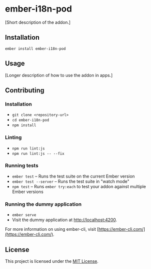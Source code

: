 ember-i18n-pod
==============================================================================

[Short description of the addon.]

Installation
------------------------------------------------------------------------------

```
ember install ember-i18n-pod
```


Usage
------------------------------------------------------------------------------

[Longer description of how to use the addon in apps.]


Contributing
------------------------------------------------------------------------------

### Installation

* `git clone <repository-url>`
* `cd ember-i18n-pod`
* `npm install`

### Linting

* `npm run lint:js`
* `npm run lint:js -- --fix`

### Running tests

* `ember test` – Runs the test suite on the current Ember version
* `ember test --server` – Runs the test suite in "watch mode"
* `npm test` – Runs `ember try:each` to test your addon against multiple Ember versions

### Running the dummy application

* `ember serve`
* Visit the dummy application at [http://localhost:4200](http://localhost:4200).

For more information on using ember-cli, visit [https://ember-cli.com/](https://ember-cli.com/).

License
------------------------------------------------------------------------------

This project is licensed under the [MIT License](LICENSE.md).
